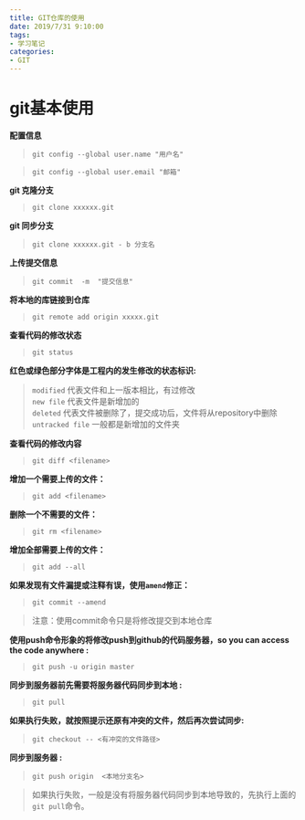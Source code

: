 ```yaml
---
title: GIT仓库的使用
date: 2019/7/31 9:10:00
tags: 
- 学习笔记
categories: 
- GIT
---
```


# git基本使用


**配置信息**

 > `git config --global user.name "用户名"`

 > `git config --global user.email "邮箱"`


**git 克隆分支**

 > `git clone xxxxxx.git`


**git 同步分支**

 > `git clone xxxxxx.git - b 分支名`

**上传提交信息**

 > `git commit  -m  "提交信息"`


**将本地的库链接到仓库**

 > `git remote add origin xxxxx.git`

**查看代码的修改状态**

 > `git status`


**红色或绿色部分字体是工程内的发生修改的状态标识:**

 >    `modified` 代表文件和上一版本相比，有过修改  
 >    `new file`  代表文件是新增加的  
 >   `deleted`   代表文件被删除了，提交成功后，文件将从repository中删除  
 >    `untracked file` 一般都是新增加的文件夹

**查看代码的修改内容**

 > `git diff <filename>`

**增加一个需要上传的文件：**

 >  `git add <filename>`

**删除一个不需要的文件：**

 > `git rm <filename>`


**增加全部需要上传的文件：**

 > `git add --all`

**如果发现有文件漏提或注释有误，使用`amend`修正：**

 > `git commit --amend`

 >  注意：使用commit命令只是将修改提交到本地仓库

**使用push命令形象的将修改push到github的代码服务器，so you can access the code anywhere :**

 > `git push -u origin master`

**同步到服务器前先需要将服务器代码同步到本地 :**

 >  `git pull`

**如果执行失败，就按照提示还原有冲突的文件，然后再次尝试同步:**

 > `git checkout -- <有冲突的文件路径>`

**同步到服务器 :**

 > `git push origin  <本地分支名>`

 > 如果执行失败，一般是没有将服务器代码同步到本地导致的，先执行上面的`git pull`命令。
